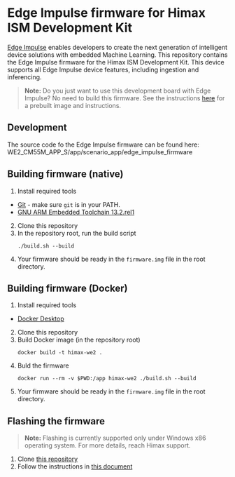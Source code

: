 # Edge Impulse firmware for Himax ISM Development Kit

[Edge Impulse](https://www.edgeimpulse.com) enables developers to create the next generation of intelligent device solutions with embedded Machine Learning. This repository contains the Edge Impulse firmware for the Himax ISM Development Kit. This device supports all Edge Impulse device features, including ingestion and inferencing.

> **Note:**  Do you just want to use this development board with Edge Impulse? No need to build this firmware. See the instructions [here](https://docs.edgeimpulse.com/docs/edge-ai-hardware/mcu-+-ai-accelerators/himax-ism-wise-eye-2) for a prebuilt image and instructions.

## Development

The source code fo the Edge Impulse firmware can be found here: WE2_CM55M_APP_S/app/scenario_app/edge_impulse_firmware

## Building firmware (native)

1. Install required tools

* [Git](https://git-scm.com/downloads) - make sure `git` is in your PATH.
* [GNU ARM Embedded Toolchain 13.2.rel1](https://developer.arm.com/downloads/-/arm-gnu-toolchain-downloads/13-2-rel1)

2. Clone this repository
3. In the repository root, run the build script
   ```
   ./build.sh --build
   ```
4. Your firmware should be ready in the `firmware.img` file in the root directory.

## Building firmware (Docker)

1. Install required tools

* [Docker Desktop](https://www.docker.com/products/docker-desktop/)

2. Clone this repository
3. Build Docker image (in the repository root)
   ```
   docker build -t himax-we2 .
   ```
4. Buld the firmware
   ```
   docker run --rm -v $PWD:/app himax-we2 ./build.sh --build
   ```
5. Your firmware should be ready in the `firmware.img` file in the root directory.

## Flashing the firmware

> **Note:** Flashing is currently supported only under Windows x86 operating system. For more details, reach Himax support.

1. Clone [this repository](https://github.com/HimaxWiseEyePlus/Himax-WiseEye-Module-G1-SDK)
2. Follow the instructions in [this document](https://github.com/HimaxWiseEyePlus/Himax-WiseEye-Module-G1-SDK/blob/main/_Documents/2_EVK_and_PC_Tool_User_Guide_HX6538_ISM028_03M_V1.1.pdf)
